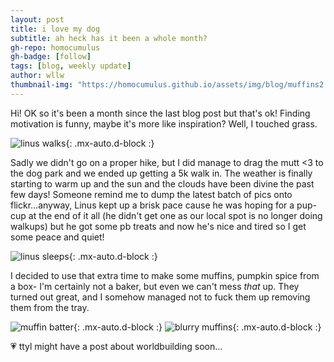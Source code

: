 ```yaml
---
layout: post
title: i love my dog
subtitle: ah heck has it been a whole month?
gh-repo: homocumulus
gh-badge: [follow]
tags: [blog, weekly update]
author: wllw
thumbnail-img: "https://homocumulus.github.io/assets/img/blog/muffins2.webp"
---
```

Hi! OK so it's been a month since the last blog post but that's ok! Finding motivation is funny, maybe it's more like inspiration? Well, I touched grass.

![linus walks](https://homocumulus.github.io/assets/img/blog/linus1.webp){: .mx-auto.d-block :}

Sadly we didn't go on a proper hike, but I did manage to drag the mutt <3 to the dog park and we ended up getting a 5k walk in. The weather is finally starting to warm up and the sun and the clouds have been divine the past few days! Someone remind me to dump the latest batch of pics onto flickr...anyway, Linus kept up a brisk pace cause he was hoping for a pup-cup at the end of it all (he didn't get one as our local spot is no longer doing walkups) but he got some pb treats and now he's nice and tired so I get some peace and quiet!

![linus sleeps](https://homocumulus.github.io/assets/img/blog/linus2.webp){: .mx-auto.d-block :}

I decided to use that extra time to make some muffins, pumpkin spice from a box- I'm certainly not a baker, but even we can't mess *that* up. They turned out great, and I somehow managed not to fuck them up removing them from the tray.

![muffin batter](https://homocumulus.github.io/assets/img/blog/muffins1.webp){: .mx-auto.d-block :}
![blurry muffins](https://homocumulus.github.io/assets/img/blog/muffins2.webp){: .mx-auto.d-block :}

💗 ttyl
might have a post about worldbuilding soon...
